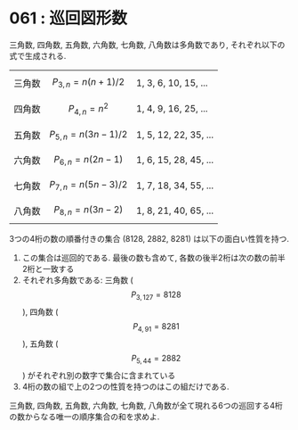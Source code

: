 # 061 : 巡回図形数

三角数, 四角数, 五角数, 六角数, 七角数, 八角数は多角数であり, それぞれ以下の式で生成される.

|     |                       |                       |
| --- | --------------------- | --------------------- |
| 三角数 | $$P_{3,n}=n(n+1)/2$$  | 1, 3, 6, 10, 15, ...  |
| 四角数 | $$P_{4,n}=n^2$$       | 1, 4, 9, 16, 25, ...  |
| 五角数 | $$P_{5,n}=n(3n-1)/2$$ | 1, 5, 12, 22, 35, ... |
| 六角数 | $$P_{6,n}=n(2n-1)$$   | 1, 6, 15, 28, 45, ... |
| 七角数 | $$P_{7,n}=n(5n-3)/2$$ | 1, 7, 18, 34, 55, ... |
| 八角数 | $$P_{8,n}=n(3n-2)$$   | 1, 8, 21, 40, 65, ... |

3つの4桁の数の順番付きの集合 (8128, 2882, 8281) は以下の面白い性質を持つ.

1. この集合は巡回的である. 最後の数も含めて, 各数の後半2桁は次の数の前半2桁と一致する
2. それぞれ多角数である: 三角数 ($$P_{3,127}=8128$$), 四角数 ($$P_{4,91}=8281$$), 五角数 ($$P_{5,44}=2882$$) がそれぞれ別の数字で集合に含まれている
3. 4桁の数の組で上の2つの性質を持つのはこの組だけである.

三角数, 四角数, 五角数, 六角数, 七角数, 八角数が全て現れる6つの巡回する4桁の数からなる唯一の順序集合の和を求めよ.
